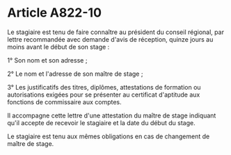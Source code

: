 # Article A822-10

<p> 					Le stagiaire est tenu de faire connaître au président du conseil régional, par lettre recommandée avec demande d'avis de réception, quinze jours au moins avant le début de son stage :</p><p> 					 1° Son nom et son adresse ;</p><p> 					 2° Le nom et l'adresse de son maître de stage ;</p><p>3° Les justificatifs des titres, diplômes, attestations de formation ou autorisations exigées pour se présenter au certificat d'aptitude aux fonctions de commissaire aux comptes. </p><p> 					 Il accompagne cette lettre d'une attestation du maître de stage indiquant qu'il accepte de recevoir le stagiaire et la date du début du stage.</p><p> 					 Le stagiaire est tenu aux mêmes obligations en cas de changement de maître de stage.<br/></p>